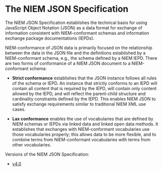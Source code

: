 # The NIEM JSON Specification

The NIEM JSON Specification establishes the technical basis for using JavaScript
Object Notation (JSON) as a data format for exchange of information consistent
with NIEM-conformant schemas and information exchange package documentations
(IEPDs).

NIEM-conformance of JSON data is primarily focused on the relationship between
the data in the JSON file and the definitions established by a NIEM-conformant
schema, e.g., the schema defined by a NIEM IEPD. There are two forms of
conformance of a NIEM JSON document to a NIEM-conformant schema:

* **Strict conformance** establishes that the JSON instance follows all rules of
the schema or IEPD. An instance that strictly conforms to an IEPD will contain
all content that is required by the IEPD, will contain only content allowed by
the IEPD, and will reflect the parent-child structure and cardinality
constraints defined by the IEPD. This enables NIEM JSON to satisfy exchange
requirements similar to traditional NIEM XML use cases.

* **Lax conformance** enables the use of vocabularies that are defined by NIEM
schemas or IEPDs via linked data and linked open data methods. It establishes
that exchanges with NIEM-conformant vocabularies use those vocabularies
properly; this allows data to be more flexible, and to combine terms from
NIEM-conformant vocabularies with terms from other vocabularies.

Versions of the NIEM JSON Specification:

- [v4.0](v4.0)
